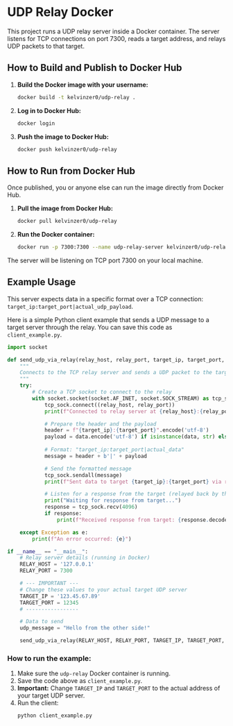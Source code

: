 # UDP Relay Docker

This project runs a UDP relay server inside a Docker container. The server listens for TCP connections on port 7300, reads a target address, and relays UDP packets to that target.

## How to Build and Publish to Docker Hub

1.  **Build the Docker image with your username:**

    ```bash
    docker build -t kelvinzer0/udp-relay .
    ```

2.  **Log in to Docker Hub:**

    ```bash
    docker login
    ```

3.  **Push the image to Docker Hub:**

    ```bash
    docker push kelvinzer0/udp-relay
    ```

## How to Run from Docker Hub

Once published, you or anyone else can run the image directly from Docker Hub.

1.  **Pull the image from Docker Hub:**

    ```bash
    docker pull kelvinzer0/udp-relay
    ```

2.  **Run the Docker container:**

    ```bash
    docker run -p 7300:7300 --name udp-relay-server kelvinzer0/udp-relay
    ```

The server will be listening on TCP port 7300 on your local machine.

## Example Usage

This server expects data in a specific format over a TCP connection: `target_ip:target_port|actual_udp_payload`.

Here is a simple Python client example that sends a UDP message to a target server through the relay. You can save this code as `client_example.py`.

```python
import socket

def send_udp_via_relay(relay_host, relay_port, target_ip, target_port, data):
    """
    Connects to the TCP relay server and sends a UDP packet to the target.
    """
    try:
        # Create a TCP socket to connect to the relay
        with socket.socket(socket.AF_INET, socket.SOCK_STREAM) as tcp_sock:
            tcp_sock.connect((relay_host, relay_port))
            print(f"Connected to relay server at {relay_host}:{relay_port}")

            # Prepare the header and the payload
            header = f"{target_ip}:{target_port}".encode('utf-8')
            payload = data.encode('utf-8') if isinstance(data, str) else data
            
            # Format: "target_ip:target_port|actual_data"
            message = header + b'|' + payload

            # Send the formatted message
            tcp_sock.sendall(message)
            print(f"Sent data to target {target_ip}:{target_port} via relay.")

            # Listen for a response from the target (relayed back by the server)
            print("Waiting for response from target...")
            response = tcp_sock.recv(4096)
            if response:
                print(f"Received response from target: {response.decode('utf-8', 'ignore')}")

    except Exception as e:
        print(f"An error occurred: {e}")

if __name__ == "__main__":
    # Relay server details (running in Docker)
    RELAY_HOST = '127.0.0.1'
    RELAY_PORT = 7300

    # --- IMPORTANT ---
    # Change these values to your actual target UDP server
    TARGET_IP = '123.45.67.89' 
    TARGET_PORT = 12345        
    # -----------------

    # Data to send
    udp_message = "Hello from the other side!"

    send_udp_via_relay(RELAY_HOST, RELAY_PORT, TARGET_IP, TARGET_PORT, udp_message)
```

### How to run the example:

1.  Make sure the `udp-relay` Docker container is running.
2.  Save the code above as `client_example.py`.
3.  **Important:** Change `TARGET_IP` and `TARGET_PORT` to the actual address of your target UDP server.
4.  Run the client:
    ```bash
    python client_example.py
    ```
